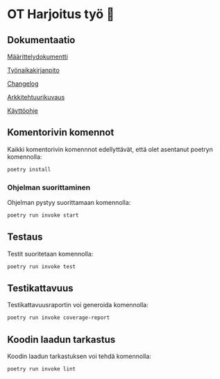# OT Harjoitus työ 🐍

## Dokumentaatio

[Määrittelydokumentti](./dokumentaatio/vaatimusmaarittely.md)

[Työnaikakirjanpito](./dokumentaatio/tuntikirjanpito.md)

[Changelog](./dokumentaatio/changelog.md)

[Arkkitehtuurikuvaus](./dokumentaatio/arkkitehtuuri.md)

[Käyttöohje](./dokumentaatio/kayttoohje.md)

## Komentorivin komennot

Kaikki komentorivin komennnot edellyttävät, että olet asentanut poetryn komennolla:

```bash
poetry install
```

### Ohjelman suorittaminen

Ohjelman pystyy suorittamaan komennolla:

```bash
poetry run invoke start
```

## Testaus

Testit suoritetaan komennolla:

```bash
poetry run invoke test
```

## Testikattavuus

Testikattavuusraportin voi generoida komennolla:

```bash
poetry run invoke coverage-report
```

## Koodin laadun tarkastus

Koodin laadun tarkastuksen voi tehdä komennolla:

```bash
poetry run invoke lint
```

